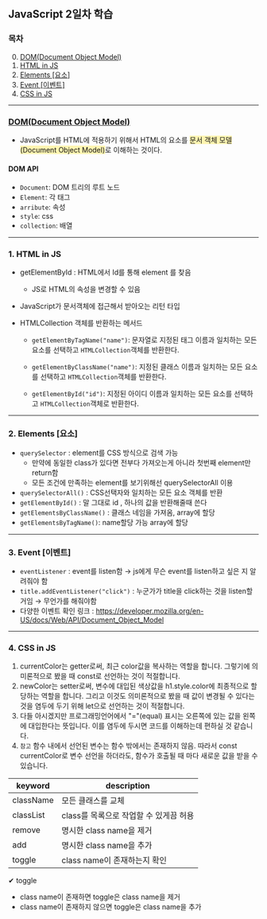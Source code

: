 ## JavaScript 2일차 학습

### 목차

 0. [DOM(Document Object Model)](https://github.com/KangJeoungMi/Study-JavaScript/blob/master/markdown/day02.md#0-html-in-js)
 1. [HTML in JS](https://github.com/KangJeoungMi/Study-JavaScript/blob/master/markdown/day02.md#1-html-in-js)
 2. [Elements [요소]](https://github.com/KangJeoungMi/Study-JavaScript/blob/master/markdown/day02.md#2-elements-요소)
 3. [Event [이벤트]](https://github.com/KangJeoungMi/Study-JavaScript/blob/master/markdown/day02.md#3-event-이벤트)
 4. [CSS in JS](https://github.com/KangJeoungMi/Study-JavaScript/blob/master/markdown/day02.md#4-css-in-js)

---
### [DOM(Document Object Model)](https://velog.io/@ko9612/JavaScript-DOM)
- JavaScript를 HTML에 적용하기 위해서 HTML의 요소를 <span style="background-color:#fff5b1">문서 객체 모델(Document Object Model)</span>로 이해하는 것이다.

#### DOM API
- `Document`: <html> DOM 트리의 루트 노드
- `Element`: 각 태그
- `arribute`: 속성
- `style`: css
- `collection`: 배열

---
### 1. HTML in JS
- getElementById : HTML에서 Id를 통해 element 를 찾음
    - JS로 HTML의 속성을 변경할 수 있음
- JavaScript가 문서객체에 접근해서 받아오는 리턴 타입
- HTMLCollection 객체를 반환하는 메서드

  - `getElementByTagName("name")`: 문자열로 지정된 태그 이름과 일치하는 모든 요소를 선택하고 `HTMLCollection`객체를 반환한다.

  - `getElementByClassName("name")`: 지정된 클래스 이름과 일치하는 모든 요소를 선택하고 `HTMLCollection`객체를 반환한다.
  - `getElementById("id")`: 지정된 아이디 이름과 일치하는 모든 요소를 선택하고 `HTMLCollection`객체로 반환한다.

---
### 2. Elements [요소]
- `querySelector` : element를 CSS 방식으로 검색 가능
    -  만약에 동일한 class가 있다면 전부다 가져오는게 아니라 첫번째 element만 return함
    -  모든 조건에 만족하는 element를 보기위해선 querySelectorAll 이용
- `querySelectorAll()` : CSS선택자와 일치하는 모든 요소 객체를 반환
- `getElementById()` : 말 그대로 id , 하나의 값을 반환해줄때 쓴다
- `getElementsByClassName()` : 클래스 네임을 가져옴, array에 할당
- `getElementsByTagName()`: name할당 가능 array에 할당
---
### 3. Event [이벤트]
- `eventListener` : event를 listen함 → js에게 무슨 event를 listen하고 싶은 지 알려줘야 함
- `title.addEventListener("click")` : 누군가가 title을 click하는 것을 listen할 거임 → 무언가를 해줘야함
- 다양한 이벤트 확인 링크  : https://developer.mozilla.org/en-US/docs/Web/API/Document_Object_Model

---
### 4. CSS in JS

1. currentColor는 getter로써, 최근 color값을 복사하는 역할을 합니다. 그렇기에 의미론적으로 봤을 때 const로 선언하는 것이 적절합니다.
2. newColor는 setter로써, 변수에 대입된 색상값을 h1.style.color에 최종적으로 할당하는 역할을 합니다. 그리고 이것도 의미론적으로 봤을 때 값이 변경될 수 있다는 것을 염두에 두기 위해 let으로 선언하는 것이 적절합니다.
3. 다들 아시겠지만 프로그래밍언어에서 "="(equal) 표시는 오른쪽에 있는 값을 왼쪽에 대입한다는 뜻입니다. 이를 염두에 두시면 코드를 이해하는데 편하실 것 같습니다.
4. `참고` 함수 내에서 선언된 변수는 함수 밖에서는 존재하지 않음. 따라서 const currentColor로 변수 선언을 하더라도, 함수가 호출될 때 마다 새로운 값을 받을 수 있습니다.

|keyword|description|
|-------|-----------|
|className|모든 클래스를 교체|
|classList|class를 목록으로 작업할 수 있게끔 허용|
|remove|명시한 class name을 제거|
|add|명시한 class name을 추가|
|toggle|class name이 존재하는지 확인|

✔︎ toggle
- class name이 존재하면 toggle은 class name을 제거
- class name이 존재하지 않으면 toggle은 class name을 추가

